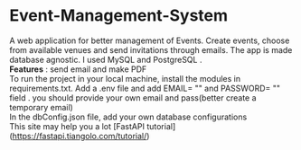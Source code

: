 # Event-Management-System
A web application for better management of Events. Create events, choose from available venues and send invitations through emails.
The app is made database agnostic. I used MySQL and PostgreSQL . <br>
**Features** : send email and make PDF <br>
To run the project in your local machine, install the modules in requirements.txt. 
Add a .env file and add EMAIL= "" and PASSWORD= "" field . you should provide your own email and pass(better create a temporary email)<br>
In the dbConfig.json file, add your own database configurations<br>
This site may help you a lot [FastAPI tutorial] (https://fastapi.tiangolo.com/tutorial/)
